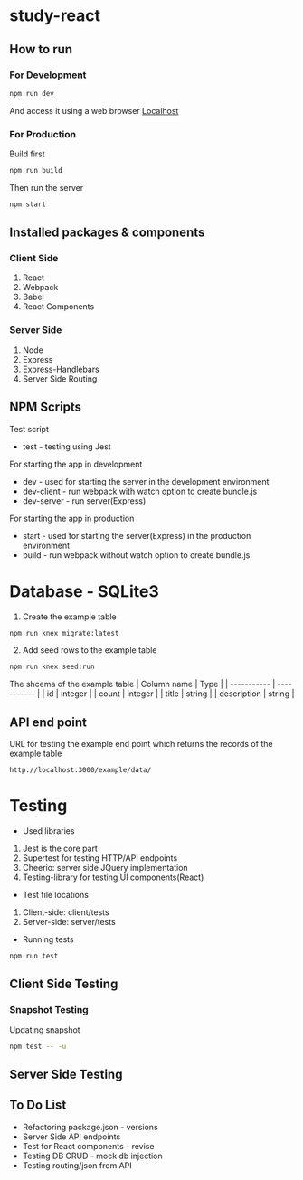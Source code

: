 # study-react

## How to run

### For Development

```sh 
npm run dev
```

And access it using a web browser [Localhost](http://localhost:3000/)

### For Production

Build first 
```sh
npm run build
```
Then run the server
```sh
npm start
```

## Installed packages & components

### Client Side

1. React
1. Webpack
1. Babel
1. React Components

### Server Side

1. Node
1. Express
1. Express-Handlebars
1. Server Side Routing

## NPM Scripts

Test script
* test - testing using Jest
  
For starting the app in development  
* dev - used for starting the server in the development environment  
* dev-client - run webpack with watch option to create bundle.js  
* dev-server - run server(Express)  

For starting the app in production  
* start - used for starting the server(Express) in the production environment  
* build - run webpack without watch option to create bundle.js  

# Database - SQLite3

1. Create the example table
```sh
npm run knex migrate:latest
```
2. Add seed rows to the example table
```sh
npm run knex seed:run
```
The shcema of the example table
| Column name | Type |
| ----------- | ----------- |
| id | integer |
| count | integer |
| title | string |
| description | string |

## API end point

URL for testing the example end point which returns the records of the example table
```
http://localhost:3000/example/data/
```

# Testing

* Used libraries
1. Jest is the core part
1. Supertest for testing HTTP/API endpoints
1. Cheerio: server side JQuery implementation
1. Testing-library for testing UI components(React)
* Test file locations
1. Client-side: client/tests
1. Server-side: server/tests
* Running tests
```sh
npm run test
```
## Client Side Testing
### Snapshot Testing
Updating snapshot

```sh
npm test -- -u
```

## Server Side Testing

## To Do List

* Refactoring package.json - versions
* Server Side API endpoints
* Test for React components - revise
* Testing DB CRUD - mock db injection
* Testing routing/json from API 
